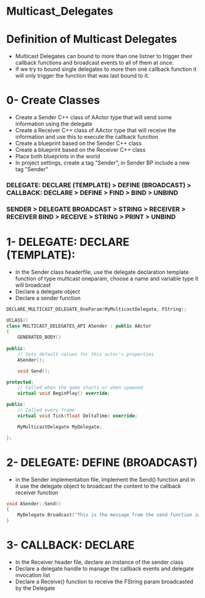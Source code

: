 # Multicast_Delegates

# Definition of Multicast Delegates
  - Multicast Delegates can bound to more than one listner to trigger their callback functions and broadcast events to all of them at once.
  - If we try to bound single delegates to more then one callback function it will only trigger the function that was last bound to it. 

# 0- Create Classes
  - Create a Sender C++ class of AActor type that will send some information using the delegate
  - Create a Receiver C++ class of AActor type that will receive the information and use this to execute the callback function
  - Create a blueprint based on the Sender C++ class
  - Create a blueprint based on the Receiver C++ class
  - Place both blueprints in the world
  - In project settings, create a tag "Sender", in Sender BP include a new tag "Sender"

  ### DELEGATE: DECLARE (TEMPLATE) > DEFINE (BROADCAST) > CALLBACK: DECLARE > DEFINE > FIND > BIND > UNBIND
  
  ### SENDER > DELEGATE BROADCAST > STRING > RECEIVER > RECEIVER BIND > RECEIVE > STRING > PRINT > UNBIND

# 1- DELEGATE: DECLARE (TEMPLATE): 
  - In the Sender class headerfile, use the delegate declaration template function of type multicast oneparam, choose a name and variable type it will broadcast
  - Declare a delegate object
  - Declare a sender function

```cpp
DECLARE_MULTICAST_DELEGATE_OneParam(MyMulticastDelegate, FString); 

UCLASS()
class MULTICAST_DELEGATES_API ASender : public AActor
{
	GENERATED_BODY()
	
public:	
	// Sets default values for this actor's properties
	ASender();

	void Send();

protected:
	// Called when the game starts or when spawned
	virtual void BeginPlay() override;

public:	
	// Called every frame
	virtual void Tick(float DeltaTime) override;

	MyMulticastDelegate MyDelegate;

};
``` 

# 2- DELEGATE: DEFINE (BROADCAST)
  - in the Sender implementation file, Implement the Send() function and in it use the delegate object to broadcast the content to the callback receiver function

```cpp
void ASender::Send()
{
	MyDelegate.Broadcast("This is the message from the send function in the Delegate");
}
```

# 3- CALLBACK: DECLARE
  - In the Receiver header file, declare an instance of the sender class 
  - Declare a delegate handle to manage the callback events and delegate invocation list
  - Declare a Receive() function to receive the FString param broadcasted by the Delegate













































